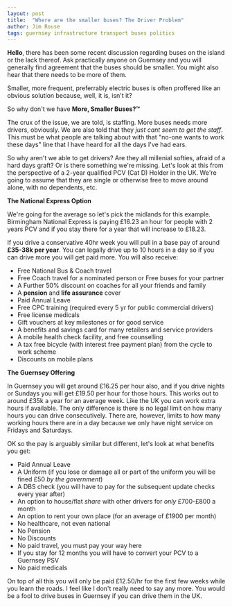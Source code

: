 ```yaml
---
layout: post
title:  "Where are the smaller buses? The Driver Problem"
author: Jim Rouse
tags: guernsey infrastructure transport buses politics
---
```


**Hello**, there has been some recent discussion regarding buses on the island or the lack thereof. Ask practically anyone on Guernsey and you will generally find agreement that the buses should be smaller. You might also hear that there needs to be more of them. 

Smaller, more frequent, preferrably electric buses is often proffered like an obvious solution because, well, it is, isn't it?

<!-- excerpt-end -->

So why don't we have **More, Smaller Buses?™**

The crux of the issue, we are told, is staffing. More buses needs more drivers, obviously. We are also told that they *just cant seem to get the staff*. This must be what people are talking about with that "no-one wants to work these days" line that I have heard for all the days I've had ears.

So why aren't we able to get drivers? Are they all millenial softies, afraid of a hard days graft? Or is there something we're missing. Let's look at this from the perspective of a 2-year qualified PCV (Cat D) Holder in the UK. We're going to assume that they are single or otherwise free to move around alone, with no dependents, etc.

**The National Express Option**

We're going for the average so let's pick the midlands for this example. Birmingham National Express is paying £16.23 an hour for people with 2 years PCV and if you stay there for a year that will increase to £18.23.

If you drive a conservative 40hr week you will pull in a base pay of around **£35-38k per year**. You can legally drive up to 10 hours in a day so if you can drive more you will get paid more. You will also receive:
- Free National Bus & Coach travel
- Free Coach travel for a nominated person or Free buses for your partner
- A Further 50% discount on coaches for all your friends and family
- A **pension** and **life assurance** cover
- Paid Annual Leave
- Free CPC training (required every 5 yr for public commercial drivers)
- Free license medicals
- Gift vouchers at key milestones or for good service
- A benefits and savings card for many retailers and service providers
- A mobile health check facility, and free counselling
- A tax free bicycle (with interest free payment plan) from the cycle to work scheme
- Discounts on mobile plans

**The Guernsey Offering**

In Guernsey you will get around £16.25 per hour also, and if you drive nights or Sundays you will get £19.50 per hour for those hours. This works out to around £35k a year for an average week. Like the UK you can work extra hours if available. The only difference is there is no legal limit on how many hours you can drive consecutively. There are, however, limits to how many working hours there are in a day because we only have night service on Fridays and Saturdays.

OK so the pay is arguably similar but different, let's look at what benefits you get:
- Paid Annual Leave
- A Uniform (if you lose or damage all or part of the uniform you will be fined £50 *by the government*)
- A DBS check (you will have to pay for the subsequent update checks every year after)
- An option to house/flat *share* with other drivers for *only* £700-£800 a month
- An option to rent your own place (for an average of £1900 per month)
- No healthcare, not even national
- No Pension
- No Discounts
- No paid travel, you must pay your way here
- If you stay for 12 months you will have to convert your PCV to a Guernsey PSV
- No paid medicals

On top of all this you will only be paid £12.50/hr for the first few weeks while you learn the roads. I feel like I don't really need to say any more. You would be a fool to drive buses in Guernsey if you can drive them in the UK.

